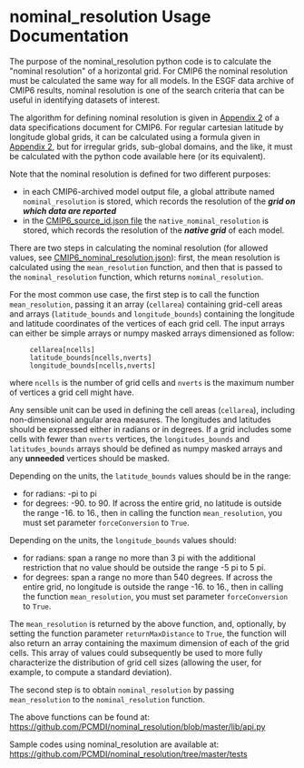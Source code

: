 # nominal_resolution Usage Documentation

The purpose of the nominal_resolution python code is to calculate the "nominal resolution" of a horizontal grid.  For CMIP6 the nominal resolution must be calculated the same way for all models.  In the ESGF data archive of CMIP6 results, nominal resolution is one of the search criteria that can be useful in identifying datasets of interest.   

The algorithm for defining nominal resolution is given in [Appendix 2](https://docs.google.com/document/d/1h0r8RZr_f3-8egBMMh7aqLwy3snpD6_MrDz1q8n5XUk/edit#bookmark=id.ibeh7ad2gpdi) of a data specifications document for CMIP6.  For regular cartesian latitude by longitude global grids, it can be calculated using a formula given in [Appendix 2](https://docs.google.com/document/d/1h0r8RZr_f3-8egBMMh7aqLwy3snpD6_MrDz1q8n5XUk/edit#bookmark=id.ibeh7ad2gpdi), but for irregular grids, sub-global domains, and the like, it must be calculated with the python code available here (or its equivalent).

Note that the nominal resolution is defined for two different purposes:
* in each CMIP6-archived model output file, a global attribute named `nominal_resolution` is stored, which records the resolution of the **_grid on which data are reported_**
* in the [CMIP6_source_id.json file](https://github.com/WCRP-CMIP/CMIP6_CVs/blob/master/CMIP6_source_id.json) the `native_nominal_resolution` is stored, which records the resolution of the **_native grid_** of each model.

There are two steps in calculating the nominal resolution (for allowed values, see [CMIP6_nominal_resolution.json](https://github.com/WCRP-CMIP/CMIP6_CVs/blob/master/CMIP6_nominal_resolution.json)): first, the mean resolution is calculated using the `mean_resolution` function, and then that is passed to the `nominal_resolution` function, which returns `nominal_resolution`.   

For the most common use case, the first step is to call the function `mean_resolution`, passing it an array (`cellarea`) containing grid-cell areas and arrays (`latitude_bounds` and `longitude_bounds`) containing the longitude and latitude coordinates of the vertices of each grid cell.  The input arrays can either be simple arrays or numpy masked arrays dimensioned as follow:
```
     cellarea[ncells]
     latitude_bounds[ncells,nverts]
     longitude_bounds[ncells,nverts]
```

where `ncells` is the number of grid cells and `nverts` is the maximum number of vertices a grid cell might have.

Any sensible unit can be used in defining the cell areas (`cellarea`), including non-dimensional angular area measures.  The longitudes and latitudes should be expressed either in radians or in degrees.  If a grid includes some cells with fewer than `nverts` vertices, the `longitudes_bounds` and `latitudes_bounds` arrays should be defined as numpy masked arrays and any **unneeded** vertices should be masked.

Depending on the units, the `latitude_bounds` values should be in the range:
* for radians: -pi to pi 
* for degrees: -90. to 90.  If across the entire grid, no latitude is outside the range -16. to 16., then in calling the function `mean_resolution`, you must set parameter `forceConversion` to `True`.

Depending on the units, the `longitude_bounds` values should:
* for radians: span a range no more than 3 pi with the additional restriction that no value should be outside the range -5 pi to 5 pi. 
* for degrees: span a range no more than 540 degrees. If across the entire grid, no longitude is outside the range -16. to 16., then in calling the function `mean_resolution`, you must set parameter `forceConversion` to `True`.

The `mean_resolution` is returned by the above function, and, optionally, by setting the function parameter `returnMaxDistance` to `True`, the function will also return an array containing the maximum dimension of each of the grid cells. This array of values could subsequently be used to more fully characterize the distribution of grid cell sizes (allowing the user, for example, to compute a standard deviation). 

The second step is to obtain `nominal_resolution` by passing `mean_resolution` to the `nominal_resolution` function.

The above functions can be found at: https://github.com/PCMDI/nominal_resolution/blob/master/lib/api.py

Sample codes using nominal_resolution are available at: https://github.com/PCMDI/nominal_resolution/tree/master/tests

